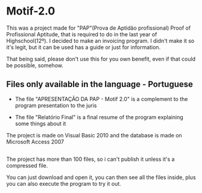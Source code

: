 # Motif-2.0
This was a project made for "PAP"(Prova de Aptidão profissional) Proof of Profissional Aptitude, that is required to do in the last year of Highschool(12º). 
I decided to make an invoicing program. I didn't make it so it's legit, but it can be used has a guide or just for information. 
  
That being said, please don't use this for you own benefit, even if that could be possible, somehow.

## Files only available in the language - Portuguese

  - The file "APRESENTAÇÃO DA PAP - Motif 2.0" is a complement to the program presentation to the juris

  - The file "Relatório Final" is a final resume of the program explaining some things about it

The project is made on Visual Basic 2010 and the database is made on Microsoft Access 2007

##

The project has more than 100 files, so i can't publish it unless it's a compressed file.

You can just download and open it, you can then see all the files inside, plus you can also execute the program to try it out.
